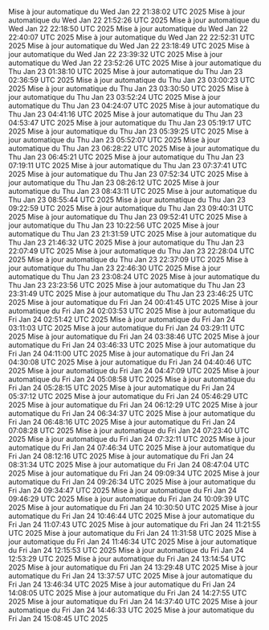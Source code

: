 Mise à jour automatique du Wed Jan 22 21:38:02 UTC 2025
Mise à jour automatique du Wed Jan 22 21:52:26 UTC 2025
Mise à jour automatique du Wed Jan 22 22:18:50 UTC 2025
Mise à jour automatique du Wed Jan 22 22:40:07 UTC 2025
Mise à jour automatique du Wed Jan 22 22:52:31 UTC 2025
Mise à jour automatique du Wed Jan 22 23:18:49 UTC 2025
Mise à jour automatique du Wed Jan 22 23:39:32 UTC 2025
Mise à jour automatique du Wed Jan 22 23:52:26 UTC 2025
Mise à jour automatique du Thu Jan 23 01:38:10 UTC 2025
Mise à jour automatique du Thu Jan 23 02:36:59 UTC 2025
Mise à jour automatique du Thu Jan 23 03:00:23 UTC 2025
Mise à jour automatique du Thu Jan 23 03:30:50 UTC 2025
Mise à jour automatique du Thu Jan 23 03:52:24 UTC 2025
Mise à jour automatique du Thu Jan 23 04:24:07 UTC 2025
Mise à jour automatique du Thu Jan 23 04:41:16 UTC 2025
Mise à jour automatique du Thu Jan 23 04:53:47 UTC 2025
Mise à jour automatique du Thu Jan 23 05:19:17 UTC 2025
Mise à jour automatique du Thu Jan 23 05:39:25 UTC 2025
Mise à jour automatique du Thu Jan 23 05:52:07 UTC 2025
Mise à jour automatique du Thu Jan 23 06:28:22 UTC 2025
Mise à jour automatique du Thu Jan 23 06:45:21 UTC 2025
Mise à jour automatique du Thu Jan 23 07:19:11 UTC 2025
Mise à jour automatique du Thu Jan 23 07:37:41 UTC 2025
Mise à jour automatique du Thu Jan 23 07:52:34 UTC 2025
Mise à jour automatique du Thu Jan 23 08:26:12 UTC 2025
Mise à jour automatique du Thu Jan 23 08:43:11 UTC 2025
Mise à jour automatique du Thu Jan 23 08:55:44 UTC 2025
Mise à jour automatique du Thu Jan 23 09:22:59 UTC 2025
Mise à jour automatique du Thu Jan 23 09:40:31 UTC 2025
Mise à jour automatique du Thu Jan 23 09:52:41 UTC 2025
Mise à jour automatique du Thu Jan 23 10:22:56 UTC 2025
Mise à jour automatique du Thu Jan 23 21:31:59 UTC 2025
Mise à jour automatique du Thu Jan 23 21:46:32 UTC 2025
Mise à jour automatique du Thu Jan 23 22:07:49 UTC 2025
Mise à jour automatique du Thu Jan 23 22:28:04 UTC 2025
Mise à jour automatique du Thu Jan 23 22:37:09 UTC 2025
Mise à jour automatique du Thu Jan 23 22:46:30 UTC 2025
Mise à jour automatique du Thu Jan 23 23:08:24 UTC 2025
Mise à jour automatique du Thu Jan 23 23:23:56 UTC 2025
Mise à jour automatique du Thu Jan 23 23:31:49 UTC 2025
Mise à jour automatique du Thu Jan 23 23:46:25 UTC 2025
Mise à jour automatique du Fri Jan 24 00:41:45 UTC 2025
Mise à jour automatique du Fri Jan 24 02:03:53 UTC 2025
Mise à jour automatique du Fri Jan 24 02:51:42 UTC 2025
Mise à jour automatique du Fri Jan 24 03:11:03 UTC 2025
Mise à jour automatique du Fri Jan 24 03:29:11 UTC 2025
Mise à jour automatique du Fri Jan 24 03:38:46 UTC 2025
Mise à jour automatique du Fri Jan 24 03:46:33 UTC 2025
Mise à jour automatique du Fri Jan 24 04:11:00 UTC 2025
Mise à jour automatique du Fri Jan 24 04:30:08 UTC 2025
Mise à jour automatique du Fri Jan 24 04:40:46 UTC 2025
Mise à jour automatique du Fri Jan 24 04:47:09 UTC 2025
Mise à jour automatique du Fri Jan 24 05:08:58 UTC 2025
Mise à jour automatique du Fri Jan 24 05:28:15 UTC 2025
Mise à jour automatique du Fri Jan 24 05:37:12 UTC 2025
Mise à jour automatique du Fri Jan 24 05:46:29 UTC 2025
Mise à jour automatique du Fri Jan 24 06:12:29 UTC 2025
Mise à jour automatique du Fri Jan 24 06:34:37 UTC 2025
Mise à jour automatique du Fri Jan 24 06:48:16 UTC 2025
Mise à jour automatique du Fri Jan 24 07:08:28 UTC 2025
Mise à jour automatique du Fri Jan 24 07:23:40 UTC 2025
Mise à jour automatique du Fri Jan 24 07:32:11 UTC 2025
Mise à jour automatique du Fri Jan 24 07:46:34 UTC 2025
Mise à jour automatique du Fri Jan 24 08:12:16 UTC 2025
Mise à jour automatique du Fri Jan 24 08:31:34 UTC 2025
Mise à jour automatique du Fri Jan 24 08:47:04 UTC 2025
Mise à jour automatique du Fri Jan 24 09:09:34 UTC 2025
Mise à jour automatique du Fri Jan 24 09:26:34 UTC 2025
Mise à jour automatique du Fri Jan 24 09:34:47 UTC 2025
Mise à jour automatique du Fri Jan 24 09:46:29 UTC 2025
Mise à jour automatique du Fri Jan 24 10:09:39 UTC 2025
Mise à jour automatique du Fri Jan 24 10:30:50 UTC 2025
Mise à jour automatique du Fri Jan 24 10:46:44 UTC 2025
Mise à jour automatique du Fri Jan 24 11:07:43 UTC 2025
Mise à jour automatique du Fri Jan 24 11:21:55 UTC 2025
Mise à jour automatique du Fri Jan 24 11:31:58 UTC 2025
Mise à jour automatique du Fri Jan 24 11:46:34 UTC 2025
Mise à jour automatique du Fri Jan 24 12:15:53 UTC 2025
Mise à jour automatique du Fri Jan 24 12:53:29 UTC 2025
Mise à jour automatique du Fri Jan 24 13:14:54 UTC 2025
Mise à jour automatique du Fri Jan 24 13:29:48 UTC 2025
Mise à jour automatique du Fri Jan 24 13:37:57 UTC 2025
Mise à jour automatique du Fri Jan 24 13:46:34 UTC 2025
Mise à jour automatique du Fri Jan 24 14:08:05 UTC 2025
Mise à jour automatique du Fri Jan 24 14:27:55 UTC 2025
Mise à jour automatique du Fri Jan 24 14:37:40 UTC 2025
Mise à jour automatique du Fri Jan 24 14:46:33 UTC 2025
Mise à jour automatique du Fri Jan 24 15:08:45 UTC 2025

